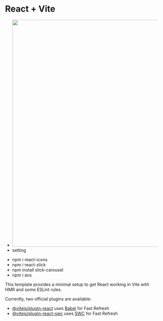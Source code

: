 # React + Vite

- <img src='https://github.com/user-attachments/assets/ef9ea14f-2df0-4515-9b2e-aaaaa9ae491e' height='750' width='550px'>
- setting

* npm i react-icons
* npm i react-slick
* npm install slick-carousel
* npm i aos

This template provides a minimal setup to get React working in Vite with HMR and some ESLint rules.

Currently, two official plugins are available:

- [@vitejs/plugin-react](https://github.com/vitejs/vite-plugin-react/blob/main/packages/plugin-react/README.md) uses [Babel](https://babeljs.io/) for Fast Refresh
- [@vitejs/plugin-react-swc](https://github.com/vitejs/vite-plugin-react-swc) uses [SWC](https://swc.rs/) for Fast Refresh
